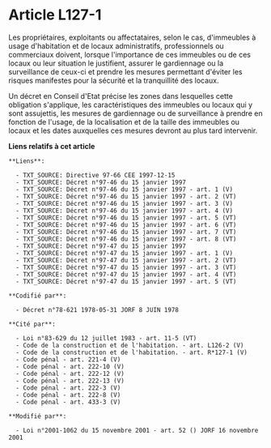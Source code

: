 # Article L127-1

Les propriétaires, exploitants ou affectataires, selon le cas, d'immeubles à usage d'habitation et de locaux administratifs,
professionnels ou commerciaux doivent, lorsque l'importance de ces immeubles ou de ces locaux ou leur situation le
justifient, assurer le gardiennage ou la surveillance de ceux-ci et prendre les mesures permettant d'éviter les risques
manifestes pour la sécurité et la tranquillité des locaux.

Un décret en Conseil d'Etat précise les zones dans lesquelles cette obligation s'applique, les caractéristiques des immeubles
ou locaux qui y sont assujettis, les mesures de gardiennage ou de surveillance à prendre en fonction de l'usage, de la
localisation et de la taille des immeubles ou locaux et les dates auxquelles ces mesures devront au plus tard intervenir.

**Liens relatifs à cet article**

	**Liens**:

	  - TXT_SOURCE: Directive 97-66 CEE 1997-12-15
	  - TXT_SOURCE: Décret n°97-46 du 15 janvier 1997
	  - TXT_SOURCE: Décret n°97-46 du 15 janvier 1997 - art. 1 (V)
	  - TXT_SOURCE: Décret n°97-46 du 15 janvier 1997 - art. 2 (VT)
	  - TXT_SOURCE: Décret n°97-46 du 15 janvier 1997 - art. 3 (V)
	  - TXT_SOURCE: Décret n°97-46 du 15 janvier 1997 - art. 4 (V)
	  - TXT_SOURCE: Décret n°97-46 du 15 janvier 1997 - art. 5 (VT)
	  - TXT_SOURCE: Décret n°97-46 du 15 janvier 1997 - art. 6 (VT)
	  - TXT_SOURCE: Décret n°97-46 du 15 janvier 1997 - art. 7 (VT)
	  - TXT_SOURCE: Décret n°97-46 du 15 janvier 1997 - art. 8 (VT)
	  - TXT_SOURCE: Décret n°97-47 du 15 janvier 1997
	  - TXT_SOURCE: Décret n°97-47 du 15 janvier 1997 - art. 1 (V)
	  - TXT_SOURCE: Décret n°97-47 du 15 janvier 1997 - art. 2 (VT)
	  - TXT_SOURCE: Décret n°97-47 du 15 janvier 1997 - art. 3 (VT)
	  - TXT_SOURCE: Décret n°97-47 du 15 janvier 1997 - art. 4 (VT)
	  - TXT_SOURCE: Décret n°97-47 du 15 janvier 1997 - art. 5 (VT)

	**Codifié par**:

	  - Décret n°78-621 1978-05-31 JORF 8 JUIN 1978

	**Cité par**:

	  - Loi n°83-629 du 12 juillet 1983 - art. 11-5 (VT)
	  - Code de la construction et de l'habitation. - art. L126-2 (V)
	  - Code de la construction et de l'habitation. - art. R*127-1 (V)
	  - Code pénal - art. 221-4 (V)
	  - Code pénal - art. 222-10 (V)
	  - Code pénal - art. 222-12 (V)
	  - Code pénal - art. 222-13 (V)
	  - Code pénal - art. 222-3 (V)
	  - Code pénal - art. 222-8 (V)
	  - Code pénal - art. 433-3 (V)

	**Modifié par**:

	  - Loi n°2001-1062 du 15 novembre 2001 - art. 52 () JORF 16 novembre 2001
